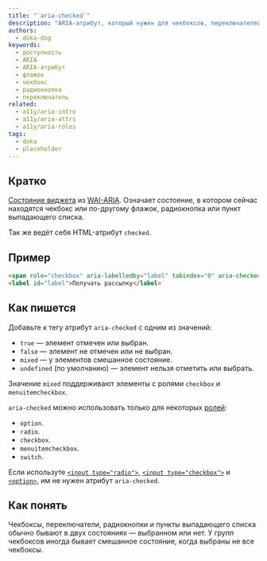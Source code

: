 ```yaml
---
title: "`aria-checked`"
description: "ARIA-атрибут, который нужен для чекбоксов, переключателей, радиокнопок и пунктов выпадающего списка."
authors:
  - doka-dog
keywords:
  - доступность
  - ARIA
  - ARIA-атрибут
  - флажок
  - чекбокс
  - радиокнопка
  - переключатель
related:
  - a11y/aria-intro
  - a11y/aria-attrs
  - a11y/aria-roles
tags:
  - doka
  - placeholder
---
```


## Кратко

[Состояние виджета](/a11y/aria-attrs/#atributy-vidzhetov) из [WAI-ARIA](/a11y/aria-intro/#specifikaciya). Означает состояние, в котором сейчас находятся чекбокс или по-другому флажок, радиокнопка или пункт выпадающего списка.

Так же ведёт себя HTML-атрибут `checked`.

## Пример

```html
<span role="checkbox" aria-labelledby="label" tabindex="0" aria-checked="false"></span>
<label id="label">Получать рассылку</label>
```

## Как пишется

Добавьте к тегу атрибут `aria-checked` с одним из значений:

- `true` — элемент отмечен или выбран.
- `false` — элемент не отмечен или не выбран.
- `mixed` — у элементов смешанное состояние.
- `undefined` (по умолчанию) — элемент нельзя отметить или выбрать.

Значение `mixed` поддерживают элементы с ролями `checkbox` и `menuitemcheckbox`.

`aria-checked` можно использовать только для некоторых [ролей](/a11y/aria-roles/):

- `option`.
- `radio`.
- `checkbox`.
- `menuitemcheckbox`.
- `switch`.

Если используте [`<input type="radio">`](/html/input/#type), [`<input type="checkbox">`](/html/input/#type) и [`<option>`](/html/option/), им не нужен атрибут `aria-checked`.

## Как понять

Чекбоксы, переключатели, радиокнопки и пункты выпадающего списка обычно бывают в двух состояниях — выбранном или нет. У групп чекбоксов иногда бывает смешанное состояние, когда выбраны не все чекбоксы.
